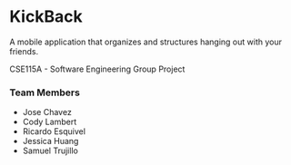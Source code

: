 # KickBack

A mobile application that organizes and structures hanging out with your friends.

CSE115A - Software Engineering Group Project
### Team Members
- Jose Chavez
- Cody Lambert
- Ricardo Esquivel
- Jessica Huang
- Samuel Trujillo

